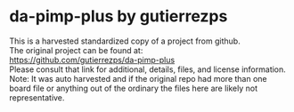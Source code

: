 
# da-pimp-plus by gutierrezps  
This is a harvested standardized copy of a project from github.  
The original project can be found at:  
https://github.com/gutierrezps/da-pimp-plus  
Please consult that link for additional, details, files, and license information.  
Note: It was auto harvested and if the original repo had more than one board file or anything out of the ordinary the files here are likely not representative.  
    